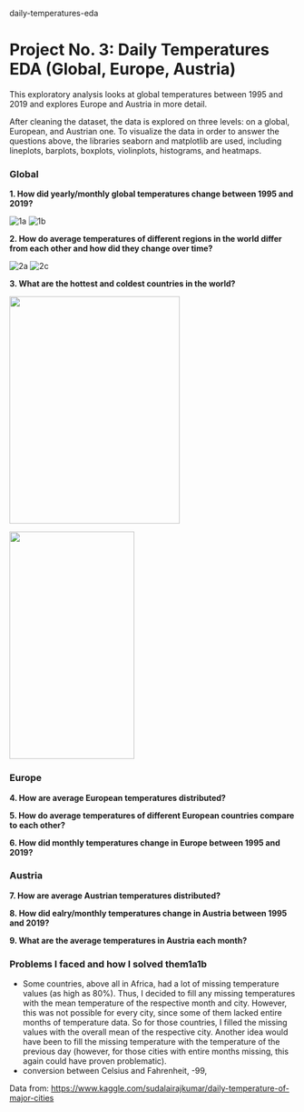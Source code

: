 daily-temperatures-eda
# Project No. 3: Daily Temperatures EDA (Global, Europe, Austria)

This exploratory analysis looks at global temperatures between 1995 and 2019 and explores Europe and Austria in more detail.

After cleaning the dataset, the data is explored on three levels: on a global, European, and Austrian one. To visualize the data in order to answer the questions above, the libraries seaborn and matplotlib are used, including lineplots, barplots, boxplots, violinplots, histograms, and heatmaps.

### Global

<b>1. How did yearly/monthly global temperatures change between 1995 and 2019?</b>

![1a](https://github.com/HeleneFabia/daily-temperatures-eda/blob/master/images/1a.png)
![1b](https://github.com/HeleneFabia/daily-temperatures-eda/blob/master/images/1b.png)

<b>2. How do average temperatures of different regions in the world differ from each other and how did they change over time?</b>

![2a](https://github.com/HeleneFabia/daily-temperatures-eda/blob/master/images/2a.png)
![2c](https://github.com/HeleneFabia/daily-temperatures-eda/blob/master/images/2c.png)

<b>3. What are the hottest and coldest countries in the world?</b>

<p align="eft">
  <img width="300" height="400" src="https://github.com/HeleneFabia/daily-temperatures-eda/blob/master/images/3a.png">
</p> <p align="left">
  <img width="220" height="400" src="https://github.com/HeleneFabia/daily-temperatures-eda/blob/master/images/3b.png">
</p>


### Europe

<b>4. How are average European temperatures distributed?</b>


<b>5. How do average temperatures of different European countries compare to each other?</b>


<b>6. How did monthly temperatures change in Europe between 1995 and 2019?</b>




### Austria

<b>7. How are average Austrian temperatures distributed?</b>


<b>8. How did ealry/monthly temperatures change in Austria between 1995 and 2019?</b>


<b>9. What are the average temperatures in Austria each month?</b>



### Problems I faced and how I solved them1a1b
- Some countries, above all in Africa, had a lot of missing temperature values (as  high as 80%). Thus, I decided to fill any missing temperatures with the mean temperature of the respective month and city. However, this was not possible for every city, since some of them lacked entire months of temperature data. So for those countries, I filled the missing values with the overall mean of the respective city. Another idea would have been to fill the missing temperature with the temperature of the previous day (however, for those cities with entire months missing, this again could have proven problematic).
- conversion between Celsius and Fahrenheit, -99, 

Data from: https://www.kaggle.com/sudalairajkumar/daily-temperature-of-major-cities
